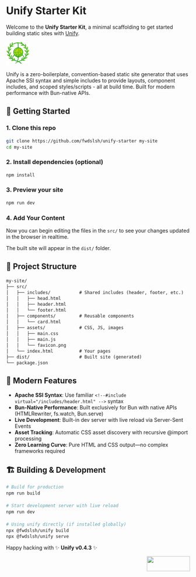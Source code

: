 # Unify Starter Kit

Welcome to the **Unify Starter Kit**, a minimal scaffolding to get started building static sites with [Unify](https://github.com/fwdslsh/unify).

![Unify banner](src/assets/favicon.png)

Unify is a zero-boilerplate, convention-based static site generator that uses Apache SSI syntax and simple includes to provide layouts, component includes, and scoped styles/scripts - all at build time. Built for modern performance with Bun-native APIs.

## 🚀 Getting Started

### 1. Clone this repo

```bash
git clone https://github.com/fwdslsh/unify-starter my-site
cd my-site
```

### 2. Install dependencies (optional)

```bash
npm install
```

### 3. Preview your site

```bash
npm run dev
```

### 4. Add Your Content

Now you can begin editing the files in the `src/` to see your changes updated in the browser in realtime.

The built site will appear in the `dist/` folder.

## 📁 Project Structure

```
my-site/
├── src/
│   ├── includes/           # Shared includes (header, footer, etc.)
│   │   ├── head.html
│   │   ├── header.html
│   │   └── footer.html
│   ├── components/         # Reusable components
│   │   └── card.html
│   ├── assets/             # CSS, JS, images
│   │   ├── main.css
│   │   ├── main.js
│   │   └── favicon.png
│   └── index.html          # Your pages
├── dist/                   # Built site (generated)
└── package.json
```

## 🎯 Modern Features

- **Apache SSI Syntax**: Use familiar `<!--#include virtual="/includes/header.html" -->` syntax
- **Bun-Native Performance**: Built exclusively for Bun with native APIs (HTMLRewriter, fs.watch, Bun.serve)
- **Live Development**: Built-in dev server with live reload via Server-Sent Events
- **Asset Tracking**: Automatic CSS asset discovery with recursive @import processing
- **Zero Learning Curve**: Pure HTML and CSS output—no complex frameworks required

## 🏗️ Building & Development

```bash
# Build for production
npm run build

# Start development server with live reload
npm run dev

# Using unify directly (if installed globally)
npx @fwdslsh/unify build
npx @fwdslsh/unify serve
```

Happy hacking with ✨ **Unify v0.4.3** ✨

<a href="https://creativecommons.org/licenses/by/4.0/" target="_blank">
<img decoding="async" src="https://mirrors.creativecommons.org/presskit/buttons/88x31/png/by.png" width="118" height="41" align="right">
</a>
